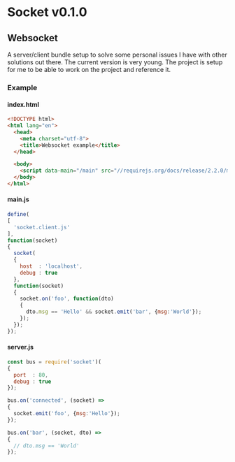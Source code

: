 # Socket v0.1.0

## Websocket

A server/client bundle setup to solve some personal issues I have with other solutions out there.
The current version is very young. The project is setup for me to be able to work on the project and reference it.

### Example

#### index.html

```html
<!DOCTYPE html>
<html lang="en">
  <head>
    <meta charset="utf-8">
    <title>Websocket example</title>
  </head>

  <body>
    <script data-main="/main" src="//requirejs.org/docs/release/2.2.0/minified/require.js"></script>
  </body>
</html>
```

#### main.js

```javascript
define(
[
  'socket.client.js'
],
function(socket)
{
  socket(
  {
    host  : 'localhost',
    debug : true
  },
  function(socket)
  {
    socket.on('foo', function(dto)
    {
      dto.msg == 'Hello' && socket.emit('bar', {msg:'World'});
    });
  });
});
```

#### server.js

```javascript
const bus = require('socket')(
{
  port  : 80,
  debug : true
});

bus.on('connected', (socket) =>
{
  socket.emit('foo', {msg:'Hello'});
});

bus.on('bar', (socket, dto) =>
{
  // dto.msg == 'World'
});
```
